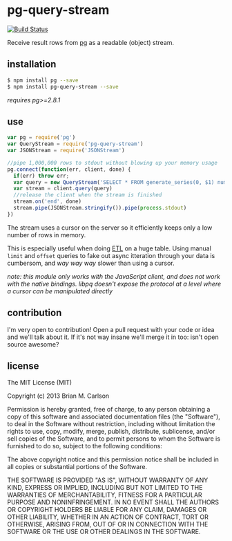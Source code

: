 # pg-query-stream

[![Build Status](https://travis-ci.org/brianc/node-pg-query-stream.svg)](https://travis-ci.org/brianc/node-pg-query-stream)

Receive result rows from [pg](https://github.com/brianc/node-postgres) as a readable (object) stream.


## installation

```bash
$ npm install pg --save
$ npm install pg-query-stream --save
```

_requires pg>=2.8.1_


## use

```js
var pg = require('pg')
var QueryStream = require('pg-query-stream')
var JSONStream = require('JSONStream')

//pipe 1,000,000 rows to stdout without blowing up your memory usage
pg.connect(function(err, client, done) {
  if(err) throw err;
  var query = new QueryStream('SELECT * FROM generate_series(0, $1) num', [1000000])
  var stream = client.query(query)
  //release the client when the stream is finished
  stream.on('end', done)
  stream.pipe(JSONStream.stringify()).pipe(process.stdout)
})
```

The stream uses a cursor on the server so it efficiently keeps only a low number of rows in memory.

This is especially useful when doing [ETL](http://en.wikipedia.org/wiki/Extract,_transform,_load) on a huge table.  Using manual `limit` and `offset` queries to fake out async itteration through your data is cumbersom, and _way way way_ slower than using a cursor.

_note: this module only works with the JavaScript client, and does not work with the native bindings. libpq doesn't expose the protocol at a level where a cursor can be manipulated directly_

## contribution

I'm very open to contribution!  Open a pull request with your code or idea and we'll talk about it.  If it's not way insane we'll merge it in too: isn't open source awesome?

## license

The MIT License (MIT)

Copyright (c) 2013 Brian M. Carlson

Permission is hereby granted, free of charge, to any person obtaining a copy
of this software and associated documentation files (the "Software"), to deal
in the Software without restriction, including without limitation the rights
to use, copy, modify, merge, publish, distribute, sublicense, and/or sell
copies of the Software, and to permit persons to whom the Software is
furnished to do so, subject to the following conditions:

The above copyright notice and this permission notice shall be included in
all copies or substantial portions of the Software.

THE SOFTWARE IS PROVIDED "AS IS", WITHOUT WARRANTY OF ANY KIND, EXPRESS OR
IMPLIED, INCLUDING BUT NOT LIMITED TO THE WARRANTIES OF MERCHANTABILITY,
FITNESS FOR A PARTICULAR PURPOSE AND NONINFRINGEMENT. IN NO EVENT SHALL THE
AUTHORS OR COPYRIGHT HOLDERS BE LIABLE FOR ANY CLAIM, DAMAGES OR OTHER
LIABILITY, WHETHER IN AN ACTION OF CONTRACT, TORT OR OTHERWISE, ARISING FROM,
OUT OF OR IN CONNECTION WITH THE SOFTWARE OR THE USE OR OTHER DEALINGS IN
THE SOFTWARE.
